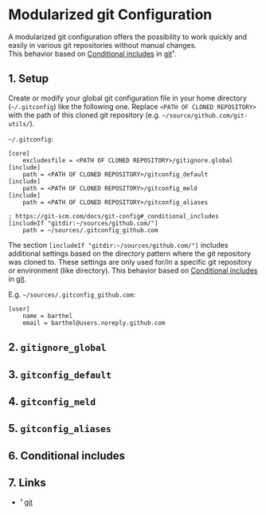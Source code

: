 # Modularized git Configuration

A modularized git configuration offers the possibility to work quickly and easily in various git repositories without manual changes. \
This behavior based on [Conditional includes](git-conditional-includes) in [git](git)¹.

## 1. Setup
Create or modify your global git configuration file in your home directory (`~/.gitconfig`) like the following one.
Replace `<PATH OF CLONED REPOSITORY>` with the path of this cloned git repository (e.g. `~/source/github.com/git-utils/`).

`~/.gitconfig`:
```gitconfig
[core]
	excludesfile = <PATH OF CLONED REPOSITORY>/gitignore.global
[include]
	path = <PATH OF CLONED REPOSITORY>/gitconfig_default
[include]
	path = <PATH OF CLONED REPOSITORY>/gitconfig_meld
[include]
	path = <PATH OF CLONED REPOSITORY>/gitconfig_aliases

; https://git-scm.com/docs/git-config#_conditional_includes
[includeIf "gitdir:~/sources/github.com/"]
	path = ~/sources/.gitconfig_github.com
```

The section `[includeIf "gitdir:~/sources/github.com/"]` includes additional settings based on the directory pattern where the git repository was cloned to.
These settings are only used for/in a specific git repository or environment (like directory).
This behavior based on [Conditional includes](git-conditional-includes) in [git](git).

E.g. `~/sources/.gitconfig_github.com`:

```gitconfig
[user]
	name = barthel
	email = barthel@users.noreply.github.com
```

## 2. `gitignore_global`

## 3. `gitconfig_default`

## 4. `gitconfig_meld`

## 5. `gitconfig_aliases`

## 6. Conditional includes

## 7. Links

[//]: # "https://unicode-table.com/en/blocks/superscripts-and-subscripts - ¹ ² ³ ⁴ ⁵ ⁶ "

* ¹ [git][git]

[git]:https://git-scm.com/
